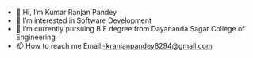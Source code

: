 - 👋 Hi, I’m Kumar Ranjan Pandey
- 👀 I’m interested in Software Development
- 🌱 I’m currently pursuing B.E degree from Dayananda Sagar College of Engineering
- 📫 How to reach me Email:-kranjanpandey8294@gmail.com
